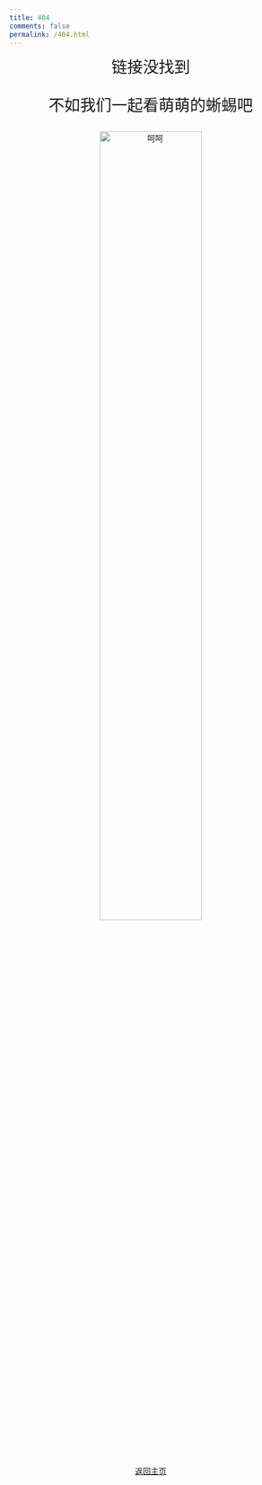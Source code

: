 ```yaml
---
title: 404
comments: false
permalink: /404.html
---
```


<div style="font-size: 2em; text-align:center">链接没找到

不如我们一起看萌萌的蜥蜴吧</div>

<div style="text-align: center;">
<img title="呵呵" src="https://wafer.li/images/404.jpg" style="width: 60%;"/>
</div>

<br />
<br />

<div style="text-align: center">
<a title="返回主页" href="https://wafer.li">返回主页</a>
</div>
